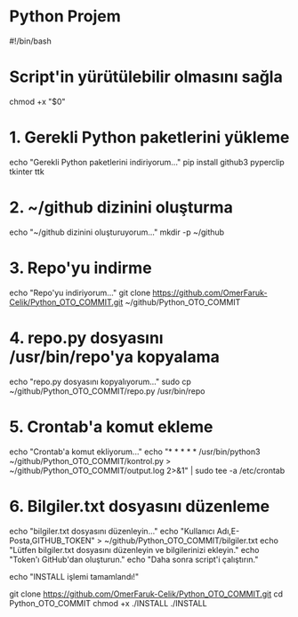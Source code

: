 # Python Projem
#!/bin/bash

# Script'in yürütülebilir olmasını sağla
chmod +x "$0"

# 1. Gerekli Python paketlerini yükleme
echo "Gerekli Python paketlerini indiriyorum..."
pip install github3 pyperclip tkinter ttk

# 2. ~/github dizinini oluşturma
echo "~/github dizinini oluşturuyorum..."
mkdir -p ~/github

# 3. Repo'yu indirme
echo "Repo'yu indiriyorum..."
git clone https://github.com/OmerFaruk-Celik/Python_OTO_COMMIT.git ~/github/Python_OTO_COMMIT

# 4. repo.py dosyasını /usr/bin/repo'ya kopyalama
echo "repo.py dosyasını kopyalıyorum..."
sudo cp ~/github/Python_OTO_COMMIT/repo.py /usr/bin/repo

# 5. Crontab'a komut ekleme
echo "Crontab'a komut ekliyorum..."
echo "* * * * * /usr/bin/python3 ~/github/Python_OTO_COMMIT/kontrol.py > ~/github/Python_OTO_COMMIT/output.log 2>&1" | sudo tee -a /etc/crontab

# 6. Bilgiler.txt dosyasını düzenleme
echo "bilgiler.txt dosyasını düzenleyin..."
echo "Kullanıcı Adı,E-Posta,GITHUB_TOKEN" > ~/github/Python_OTO_COMMIT/bilgiler.txt
echo "Lütfen bilgiler.txt dosyasını düzenleyin ve bilgilerinizi ekleyin."
echo "Token'ı GitHub'dan oluşturun."
echo "Daha sonra script'i çalıştırın."

echo "INSTALL işlemi tamamlandı!"






git clone https://github.com/OmerFaruk-Celik/Python_OTO_COMMIT.git
cd Python_OTO_COMMIT
chmod +x ./INSTALL
./INSTALL

